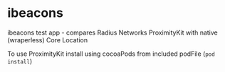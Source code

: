 ibeacons
========

ibeacons test app - compares Radius Networks ProximityKit with native (wraperless) Core Location

To use ProximityKit install using cocoaPods from included podFile (`pod install`)
